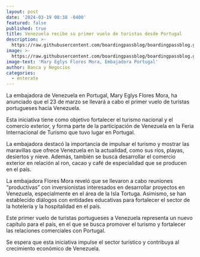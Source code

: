 ```yaml
---
layout: post
date: '2024-03-19 08:38 -0400'
featured: false
published: true
title: Venezuela recibe su primer vuelo de turistas desde Portugal
description: >-
  https://raw.githubusercontent.com/boardingpassblog/boardingpassblog.github.io/main/assets/images/Embajadora-Portugal.jpg
image: >-
  https://raw.githubusercontent.com/boardingpassblog/boardingpassblog.github.io/main/assets/images/Embajadora-Portugal.jpg
image-text: 'Mary Eglys Flores Mora, Embajadora Portugal'
author: Banca y Negocios
categories:
  - enterate
---
```

La embajadora de Venezuela en Portugal, Mary Eglys Flores Mora, ha anunciado que el 23 de marzo se llevará a cabo el primer vuelo de turistas portugueses hacia Venezuela.

Esta iniciativa tiene como objetivo fortalecer el turismo nacional y el comercio exterior, y forma parte de la participación de Venezuela en la Feria Internacional de Turismo que tuvo lugar en Portugal.

La embajadora destacó la importancia de impulsar el turismo y mostrar las maravillas que ofrece Venezuela en la actualidad, como sus ríos, playas, desiertos y nieve. Además, también se busca desarrollar el comercio exterior en relación al ron, cacao y café de especialidad que se producen en el país.

La embajadora Flores Mora reveló que se llevaron a cabo reuniones “productivas” con inversionistas interesados en desarrollar proyectos en Venezuela, especialmente en el área de la Isla Tortuga. Asimismo, se han establecido diálogos con entidades educativas para fortalecer el sector de la hotelería y la hospitalidad en el país.

Este primer vuelo de turistas portugueses a Venezuela representa un nuevo capítulo para el país, en el que se busca promover el turismo y fortalecer las relaciones comerciales con Portugal.

Se espera que esta iniciativa impulse el sector turístico y contribuya al crecimiento económico de Venezuela.
